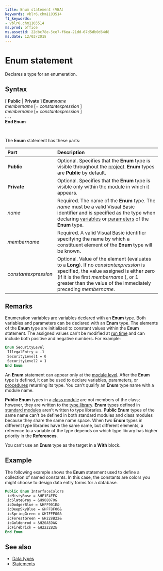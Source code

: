 ```yaml
---
title: Enum statement (VBA)
keywords: vblr6.chm1103514
f1_keywords:
- vblr6.chm1103514
ms.prod: office
ms.assetid: 22dbc78e-5ce7-f6ea-21dd-67d5db0d64d8
ms.date: 12/03/2018
---
```



# Enum statement

Declares a type for an enumeration.

## Syntax

[ **Public** | **Private** ] **Enum**_name_ <br/>
_membername_ [= _constantexpression_ ] <br/>
_membername_ [= _constantexpression_ ] <br/>
**. . .** <br/>
**End Enum**

<br/>

The **Enum** statement has these parts:

|Part|Description|
|:-----|:-----|
|**Public**|Optional. Specifies that the **Enum** type is visible throughout the [project](../../Glossary/vbe-glossary.md#project). **Enum** types are **Public** by default.|
|**Private**|Optional. Specifies that the **Enum** type is visible only within the [module](../../Glossary/vbe-glossary.md#module) in which it appears.|
| _name_|Required. The name of the **Enum** type. The _name_ must be a valid Visual Basic identifier and is specified as the type when declaring [variables](../../Glossary/vbe-glossary.md#variable) or [parameters](../../Glossary/vbe-glossary.md#parameter) of the **Enum** type.|
| _membername_|Required. A valid Visual Basic identifier specifying the name by which a constituent element of the **Enum** type will be known.|
| _constantexpression_|Optional. Value of the element (evaluates to a **Long**). If no _constantexpression_ is specified, the value assigned is either zero (if it is the first _membername_ ), or 1 greater than the value of the immediately preceding _membername_.|

## Remarks

Enumeration variables are variables declared with an **Enum** type. Both variables and parameters can be declared with an **Enum** type. The elements of the **Enum** type are initialized to constant values within the **Enum** statement. The assigned values can't be modified at [run time](../../Glossary/vbe-glossary.md#run-time) and can include both positive and negative numbers. For example:

```vb
Enum SecurityLevel 
 IllegalEntry = -1 
 SecurityLevel1 = 0 
 SecurityLevel2 = 1 
End Enum 

```

An **Enum** statement can appear only at the [module level](../../Glossary/vbe-glossary.md#module-level). After the **Enum** type is defined, it can be used to declare variables, parameters, or [procedures](../../Glossary/vbe-glossary.md#procedure) returning its type. You can't qualify an **Enum** type name with a module name.

**Public Enum** types in a [class module](../../Glossary/vbe-glossary.md#class-module) are not members of the class; however, they are written to the [type library](../../Glossary/vbe-glossary.md#type-library). **Enum** types defined in [standard modules](../../Glossary/vbe-glossary.md#standard-module) aren't written to type libraries. **Public Enum** types of the same name can't be defined in both standard modules and class modules because they share the same name space. When two **Enum** types in different type libraries have the same name, but different elements, a reference to a variable of the type depends on which type library has higher priority in the **References**.

You can't use an **Enum** type as the target in a **With** block.

## Example

The following example shows the **Enum** statement used to define a collection of named constants. In this case, the constants are colors you might choose to design data entry forms for a database.


```vb
Public Enum InterfaceColors 
 icMistyRose = &HE1E4FF& 
 icSlateGray = &H908070& 
 icDodgerBlue = &HFF901E& 
 icDeepSkyBlue = &HFFBF00& 
 icSpringGreen = &H7FFF00& 
 icForestGreen = &H228B22& 
 icGoldenrod = &H20A5DA& 
 icFirebrick = &H2222B2& 
End Enum
```

## See also

- [Data types](data-type-summary.md)
- [Statements](../statements.md)
